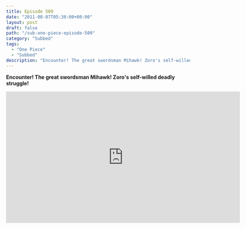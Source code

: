 ```yaml
---
title: Episode 509
date: "2011-08-07T05:30:00+00:00"
layout: post
draft: false
path: "/sub-one-piece-episode-509"
category: "Subbed"
tags:
  - "One Piece"
  - "Subbed"
description: "Encounter! The great swordsman Mihawk! Zoro's self-willed deadly struggle!"
---
```


**Encounter! The great swordsman Mihawk! Zoro's self-willed deadly struggle!**

<iframe width="640" height="360" src="https://www.rapidvideo.com/e/G6FRPF29IY" frameborder="0" marginwidth=0 marginheight=0 scrolling=no allowfullscreen></iframe>

